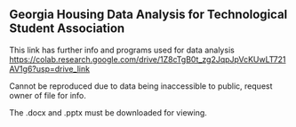 ## Georgia Housing Data Analysis for Technological Student Association

This link has further info and programs used for data analysis
https://colab.research.google.com/drive/1Z8cTgB0t_zg2JqpJpVcKUwLT721AV1g6?usp=drive_link 

Cannot be reproduced due to data being inaccessible to public, request owner of file for info.

The .docx and .pptx must be downloaded for viewing.
